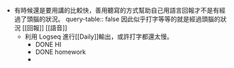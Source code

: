 - 有時候還是要用講的比較快，善用聽寫的方式幫助自己用語言回報才不是有經過了頭腦的狀況。
  query-table:: false
  因此似乎打字等等的就是經過頭腦的狀況 [[回報]] [[語音]]
	- 利用 Logseq 進行[[Daily]]輸出，或許打字都還太慢。
		- DONE HI
		- DONE homework
		-